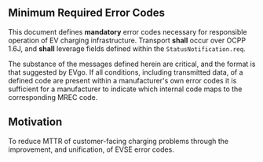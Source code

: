 ## Minimum Required Error Codes

This document defines **mandatory** error codes necessary for responsible operation
of EV charging infrastructure. Transport **shall** occur over OCPP 1.6J, and
**shall** leverage fields defined within the `StatusNotification.req`.

The substance of the messages defined herein are critical, and the format is that
suggested by EVgo. If all conditions, including transmitted data, of a defined
code are present within a manufacturer's own error codes it is sufficient for a
manufacturer to indicate which internal code maps to the corresponding MREC code.

## Motivation

To reduce MTTR of customer-facing charging problems through the improvement, and unification, of EVSE error codes.
